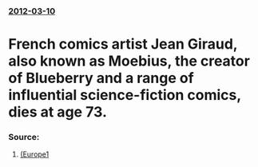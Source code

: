 ### [2012-03-10](/news/2012/03/10/index.md)

# French comics artist Jean Giraud, also known as Moebius, the creator of Blueberry and a range of influential science-fiction comics, dies at age 73. 




### Source:

1. [ (Europe1](http://www.europe1.fr/Culture/Le-dessinateur-Moebius-est-mort-983453/)
